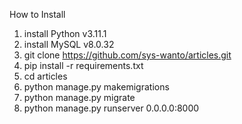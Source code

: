 How to Install
1. install Python v3.11.1
2. install MySQL v8.0.32
3. git clone https://github.com/sys-wanto/articles.git
4. pip install -r requirements.txt
5. cd articles
6. python manage.py makemigrations
7. python manage.py migrate
8. python manage.py runserver 0.0.0.0:8000